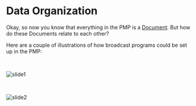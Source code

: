 # Data Organization

Okay, so now you know that everything in the PMP is a [Document](#pmp-terminology-documents).  But how do these Documents relate to each other?

Here are a couple of illustrations of how broadcast programs could be set up in the PMP:

<br/>

![slide1](https://cloud.githubusercontent.com/assets/4427754/8828689/7542799c-3061-11e5-87c4-81c629ef72c3.PNG)

<br/>

![slide2](https://cloud.githubusercontent.com/assets/4427754/8828690/7548faba-3061-11e5-9197-0ec41329b968.PNG)

<br/> <br/>
